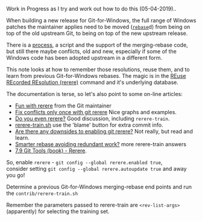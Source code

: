 Work in Progress as I try and work out how to do this (05-04-2019)..  

When building a new release for Git-for-Windows, the full range of Windows patches the maintainer applies need to be moved ([`rebase`](https://git-scm.com/docs/git-rebase)d) from being on top of the old upstream Git, to being on top of the new upstream release. 

There is a [process](https://github.com/git-for-windows/git/wiki/Rebasing-Git-for-Windows), a script and the support of the merging-rebase code, but still there maybe conflicts, old and new, especially if some of the Windows code has been adopted upstream in a different form.

This note looks at how to remember those resolutions, reuse them, and to learn from previous Git-for-Windows rebases.
The magic is in the [REuse REcorded REsolution (rerere)](https://git-scm.com/docs/git-rerere) command and it's underlying database.

The documentation is terse, so let's also point to some on-line articles:
* [Fun with rerere](https://gitster.livejournal.com/41795.html) from the Git maintainer
* [Fix conflicts only once with git rerere](https://medium.com/@porteneuve/fix-conflicts-only-once-with-git-rerere-7d116b2cec67) Nice graphs and examples.
* [Do you even rerere?](https://blog.theodo.fr/2015/01/do-you-even-rerere/) Good discussion, including `rerere-train`.
* [rerere-train.sh](https://github.com/git/git/blob/master/contrib/rerere-train.sh) use the 'blame' button for extra commit info.
* [Are there any downsides to enabling git rerere?](https://stackoverflow.com/q/5519244/717355) Not really, but read and learn.
* [Smarter rebase avoiding redundant work?](https://stackoverflow.com/q/10601541/717355) more rerere-train answers
* [7.9 Git Tools (book) - Rerere](https://git-scm.com/book/en/v2/Git-Tools-Rerere).

So, enable `rerere` - `git config --global rerere.enabled true`,  
consider setting `git config --global rerere.autoupdate true` and away you go!

Determine a previous Git-for-Windows merging-rebase end points and run the `contrib/rerere-train.sh`

Remember the parameters passed to rerere-train are `<rev-list-args>` (apparently) for selecting the training set.

